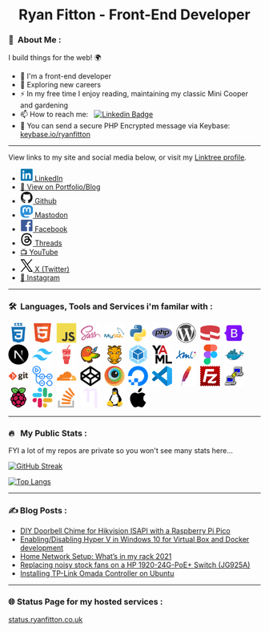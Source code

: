 <!--
**ryanfitton/ryanfitton** is a ✨ _special_ ✨ repository because its `README.md` (this file) appears on your GitHub profile.

Icons from: https://github.com/devicons/devicon/tree/master (https://devicon.dev/)

Here are some ideas to get you started:

- 🔭 I’m currently working on ...
- 🌱 I’m currently learning ...
- 👯 I’m looking to collaborate on ...
- 🤔 I’m looking for help with ...
- 💬 Ask me about ...
- 📫 How to reach me: ...
- 😄 Pronouns: ...
- ⚡ Fun fact: ...
-->


<h1 align="center">Ryan Fitton - Front-End Developer</h1>

### 🧑 &nbsp;About Me :

I build things for the web! 🌍

- 🔭 I'm a front-end developer
- 🌱 Exploring new careers
- ⚡ In my free time I enjoy reading, maintaining my classic Mini Cooper and gardening
- 📫 How to reach me: &nbsp; [![Linkedin Badge](https://img.shields.io/badge/-rfitton-blue?style=flat&logo=Linkedin&logoColor=white)](https://uk.linkedin.com/in/rfitton)
- 🔐 You can send a secure PHP Encrypted message via Keybase: &nbsp; [keybase.io/ryanfitton](https://keybase.io/ryanfitton)

---

View links to my site and social media below, or visit my [Linktree profile](https://linktr.ee/ryanfitton).

<ul>
  <li><a target="_blank" href="https://uk.linkedin.com/in/rfitton"><img src="https://github.com/devicons/devicon/blob/master/icons/linkedin/linkedin-original.svg" alt="LinkedIn" title="LinkedIn" width="25" height="25"> LinkedIn</a></li>
  <li><a target="_blank" href="https://ryanfitton.co.uk">💬 View on Portfolio/Blog</a></li>
  <li><a target="_blank" href="https://github.com/ryanfitton"><img src="https://github.com/devicons/devicon/blob/master/icons/github/github-original.svg" alt="Github" title="Github" width="25" height="25"> Github</a></li>
  <li><a target="_blank" href="https://mastodon.social/@ryanfitton"><img src="https://github.com/osompress/simple-social-icons/blob/develop/icons/SVG/mastodon.svg" alt="Mastodon" title="Mastodon" width="25" height="25"> Mastodon</a></li>
  <li><a target="_blank" href="https://www.facebook.com/rfitton"><img src="https://github.com/devicons/devicon/blob/master/icons/facebook/facebook-original.svg" alt="Facebook" title="Facebook" width="25" height="25"> Facebook</a></li>
  <li><a target="_blank" href="https://www.threads.net/@ryanfittonuk"><img src="https://github.com/osompress/simple-social-icons/blob/develop/icons/SVG/threads.svg" alt="Threads" title="Threads" width="25" height="25"> Threads</a></li>
  <li><a target="_blank" href="https://www.youtube.com/channel/UCVXmGnJsInwJicCeqaZiZmQ">📺 YouTube</a></li>
  <li><a target="_blank" href="https://x.com/ryanfitton"><img src="https://github.com/devicons/devicon/blob/master/icons/twitter/twitter-original.svg" alt="X (Twitter)" title="X (Twitter)" width="25" height="25"> X (Twitter)</a></li>
  <li><a target="_blank" href="https://www.instagram.com/ryanfittonuk/">📸 Instagram</a></li>
</ul>

---

### 🛠 &nbsp;Languages, Tools and Services i'm familar with :

<p>
<img src="https://github.com/devicons/devicon/blob/master/icons/css3/css3-plain-wordmark.svg"  title="CSS3" alt="CSS" width="40" height="40"/>&nbsp;
<img src="https://github.com/devicons/devicon/blob/master/icons/html5/html5-original.svg" title="HTML5" alt="HTML" width="40" height="40"/>&nbsp;
<img src="https://github.com/devicons/devicon/blob/master/icons/javascript/javascript-original.svg" title="JavaScript" alt="JavaScript" width="40" height="40"/>&nbsp;
<img src="https://github.com/devicons/devicon/blob/master/icons/sass/sass-original.svg" title="Sass" alt="Sass" width="40" height="40"/>&nbsp;
<img src="https://github.com/devicons/devicon/blob/master/icons/mysql/mysql-original-wordmark.svg" title="MySQL"  alt="MySQL" width="40" height="40"/>&nbsp;
<img src="https://github.com/devicons/devicon/blob/master/icons/python/python-original.svg" title="Python" alt="Python" width="40" height="40"/>&nbsp;
<img src="https://github.com/devicons/devicon/blob/master/icons/php/php-original.svg" title="PHP" alt="PHP" width="40" height="40"/>&nbsp;
<img src="https://github.com/devicons/devicon/blob/master/icons/wordpress/wordpress-plain.svg" title="WordPress" alt="MySQL" width="40" height="40"/>&nbsp;
<img src="https://github.com/devicons/devicon/blob/master/icons/cakephp/cakephp-original.svg" title="CakePHP" alt="CakePHP" width="40" height="40"/>&nbsp;
<img src="https://github.com/devicons/devicon/blob/master/icons/bootstrap/bootstrap-original.svg" title="Bootstrap" alt="Bootstrap" width="40" height="40"/>&nbsp;
<img src="https://github.com/devicons/devicon/blob/master/icons/nextjs/nextjs-original.svg" title="Next.JS" alt="Next.JS" width="40" height="40"/>&nbsp;
<img src="https://github.com/devicons/devicon/blob/master/icons/tailwindcss/tailwindcss-original.svg" title="Tailwind CSS" alt="Tailwind CSS" width="40" height="40"/>&nbsp;
<img src="https://github.com/devicons/devicon/blob/master/icons/gulp/gulp-plain.svg" title="Gulp" alt="Gulp" width="40" height="40"/>&nbsp;
<img src="https://github.com/devicons/devicon/blob/master/icons/bower/bower-original.svg" title="Bower" alt="Bower" width="40" height="40"/>&nbsp;
<img src="https://github.com/devicons/devicon/blob/master/icons/grunt/grunt-original.svg" title="Grunt" alt="Grunt" width="40" height="40"/>&nbsp;
<img src="https://github.com/devicons/devicon/blob/master/icons/webpack/webpack-original.svg" title="Webpack" alt="Webpack" width="40" height="40"/>&nbsp;
<img src="https://github.com/devicons/devicon/blob/master/icons/yaml/yaml-original.svg" title="Yaml" alt="Yaml" width="40" height="40"/>&nbsp;
<img src="https://github.com/devicons/devicon/blob/master/icons/xml/xml-original.svg" title="XML" alt="XML" width="40" height="40"/>&nbsp;
<img src="https://github.com/devicons/devicon/blob/master/icons/figma/figma-original.svg" title="Figma" alt="Figma" width="40" height="40"/>&nbsp;
<img src="https://github.com/devicons/devicon/blob/master/icons/docker/docker-original.svg" title="Docker" alt="Docker" width="40" height="40"/>&nbsp;
<img src="https://github.com/devicons/devicon/blob/master/icons/git/git-original-wordmark.svg" title="Git" alt="Git" width="40" height="40"/>&nbsp;
<img src="https://github.com/devicons/devicon/blob/master/icons/githubactions/githubactions-plain.svg" title="GitHub Actions" alt="GitHub Actions" width="40" height="40"/>&nbsp;
<img src="https://github.com/devicons/devicon/blob/master/icons/cloudflare/cloudflare-original.svg" title="Cloudflare" alt="Cloudflare" width="40" height="40"/>&nbsp;
<img src="https://github.com/devicons/devicon/blob/master/icons/codepen/codepen-original.svg" title="Codepen" alt="Codepen" width="40" height="40"/>&nbsp;
<img src="https://github.com/devicons/devicon/blob/master/icons/browserstack/browserstack-original.svg" title="Browserstack" alt="Browserstack" width="40" height="40"/>&nbsp;
<img src="https://github.com/devicons/devicon/blob/master/icons/digitalocean/digitalocean-original.svg" title="Digital Ocean" alt="Digital Ocean" width="40" height="40"/>&nbsp;
<img src="https://github.com/devicons/devicon/blob/master/icons/vscode/vscode-original.svg" title="Visual Studio Code" alt="Visual Studio Code" width="40" height="40"/>&nbsp;
<img src="https://github.com/devicons/devicon/blob/master/icons/apache/apache-original.svg" title="Apache" alt="Apache" width="40" height="40"/>&nbsp;
<img src="https://github.com/devicons/devicon/blob/master/icons/filezilla/filezilla-original.svg" title="FileZilla" alt="FileZilla" width="40" height="40"/>&nbsp;
<img src="https://github.com/devicons/devicon/blob/master/icons/putty/putty-original.svg" title="PuTTY" alt="PuTTY" width="40" height="40"/>&nbsp;
<img src="https://github.com/devicons/devicon/blob/master/icons/raspberrypi/raspberrypi-original.svg" title="Raspberry Pi" alt="Raspberry Pi" width="40" height="40"/>&nbsp;
<img src="https://github.com/devicons/devicon/blob/master/icons/slack/slack-original.svg" title="Slack" alt="Slack" width="40" height="40"/>&nbsp;
<img src="https://github.com/devicons/devicon/blob/master/icons/stackoverflow/stackoverflow-original.svg" title="Stack Overflow" alt="Stack Overflow" width="40" height="40"/>&nbsp;
<img src="https://github.com/devicons/devicon/blob/master/icons/nano/nano-original.svg" title="Nano" alt="Nano" width="40" height="40"/>&nbsp;
<img src="https://github.com/devicons/devicon/blob/master/icons/linux/linux-original.svg" title="Linux" alt="Linux" width="40" height="40"/>&nbsp;
<img src="https://github.com/devicons/devicon/blob/master/icons/apple/apple-original.svg" title="Apple" alt="Apple" width="40" height="40"/>&nbsp;
</p>

---

### 🔥 &nbsp; My Public Stats :
FYI a lot of my repos are private so you won't see many stats here...

[![GitHub Streak](http://github-readme-streak-stats.herokuapp.com?user=ryanfitton&theme=dark&background=000000)](https://git.io/streak-stats)

[![Top Langs](https://github-readme-stats.vercel.app/api/top-langs/?username=ryanfitton&layout=compact&theme=vision-friendly-dark)](https://github.com/anuraghazra/github-readme-stats)

---

### ✍️ Blog Posts : 
<!-- BLOG-POST-LIST:START -->
- [DIY Doorbell Chime for Hikvision ISAPI with a Raspberry Pi Pico](https://ryanfitton.co.uk/blog/diy-doorbell-chime-for-hikvision-isapi-with-a-raspberry-pi-pico/)
- [Enabling/Disabling Hyper V in Windows 10 for Virtual Box and Docker development](https://ryanfitton.co.uk/blog/enabling-disabling-hyper-v-in-windows-10-for-virtual-box-and-docker-development/)
- [Home Network Setup: What’s in my rack 2021](https://ryanfitton.co.uk/blog/home-network-setup-whats-in-my-rack-2021/)
- [Replacing noisy stock fans on a HP 1920-24G-PoE+ Switch &lpar;JG925A&rpar;](https://ryanfitton.co.uk/blog/replacing-noisy-stock-fans-on-a-hp-1920-24g-poe-switch-jg925a/)
- [Installing TP-Link Omada Controller on Ubuntu](https://ryanfitton.co.uk/blog/installing-tp-link-omada-controller-on-ubuntu/)
<!-- BLOG-POST-LIST:END -->

---

### 🌐 Status Page for my hosted services : 
[status.ryanfitton.co.uk](https://status.ryanfitton.co.uk/)
